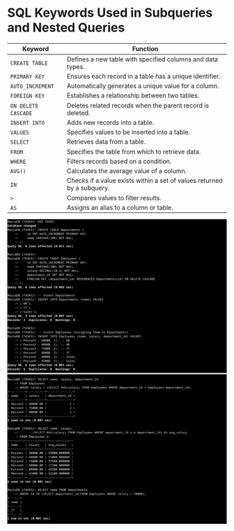 # SQL Keywords Used in Subqueries and Nested Queries

| Keyword       | Function |
|--------------|-----------------------------------------------------------|
| `CREATE TABLE` | Defines a new table with specified columns and data types. |
| `PRIMARY KEY`  | Ensures each record in a table has a unique identifier. |
| `AUTO_INCREMENT` | Automatically generates a unique value for a column. |
| `FOREIGN KEY`  | Establishes a relationship between two tables. |
| `ON DELETE CASCADE` | Deletes related records when the parent record is deleted. |
| `INSERT INTO`  | Adds new records into a table. |
| `VALUES`       | Specifies values to be inserted into a table. |
| `SELECT`       | Retrieves data from a table. |
| `FROM`         | Specifies the table from which to retrieve data. |
| `WHERE`        | Filters records based on a condition. |
| `AVG()`        | Calculates the average value of a column. |
| `IN`           | Checks if a value exists within a set of values returned by a subquery. |
| `>`            | Compares values to filter results. |
| `AS`           | Assigns an alias to a column or table. |


![alt text](./output/image.png)
![alt text](./output/image-1.png)